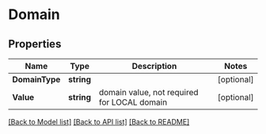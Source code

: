 # Domain

## Properties

Name | Type | Description | Notes
------------ | ------------- | ------------- | -------------
**DomainType** | **string** |  | [optional] 
**Value** | **string** | domain value, not required for LOCAL domain | [optional] 

[[Back to Model list]](../README.md#documentation-for-models) [[Back to API list]](../README.md#documentation-for-api-endpoints) [[Back to README]](../README.md)


